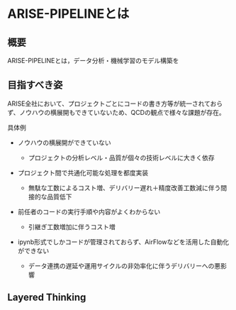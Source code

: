 # ARISE-PIPELINEとは

## 概要
ARISE-PIPELINEとは，データ分析・機械学習のモデル構築を


## 目指すべき姿
ARISE全社において、プロジェクトごとにコードの書き方等が統一されておらず、ノウハウの横展開もできていないため、QCDの観点で様々な課題が存在。

具体例
- ノウハウの横展開ができていない
    - プロジェクトの分析レベル・品質が個々の技術レベルに大きく依存
- プロジェクト間で共通化可能な処理を都度実装
    - 無駄な工数によるコスト増、デリバリー遅れ＋精度改善工数減に伴う間接的な品質低下

- 前任者のコードの実行手順や内容がよくわからない
    - 引継ぎ工数増加に伴うコスト増
- ipynb形式でしかコードが管理されておらず、AirFlowなどを活用した自動化ができない
    - データ連携の遅延や運用サイクルの非効率化に伴うデリバリーへの悪影響

## Layered Thinking